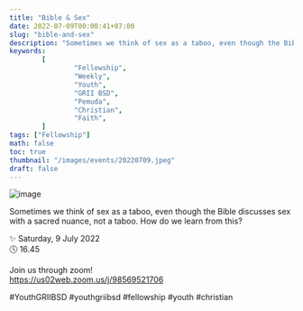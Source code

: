 ```yaml
---
title: "Bible & Sex"
date: 2022-07-09T00:00:41+07:00
slug: "bible-and-sex"
description: "Sometimes we think of sex as a taboo, even though the Bible discusses sex with a sacred nuance, not a taboo. How do we learn from this?"
keywords:
        [
                "Fellowship",
                "Weekly",
                "Youth",
                "GRII BSD",
                "Pemuda",
                "Christian",
                "Faith",
        ]
tags: ["Fellowship"]
math: false
toc: true
thumbnail: "/images/events/20220709.jpeg"
draft: false
---
```


![image](/images/events/20220709.jpeg)


Sometimes we think of sex as a taboo, even though the Bible discusses sex with a sacred nuance, not a taboo. How do we learn from this?

✨ Saturday, 9 July 2022\
🕓 16.45

Join us through zoom!\
https://us02web.zoom.us/j/98569521706

#YouthGRIIBSD #youthgriibsd #fellowship #youth #christian
